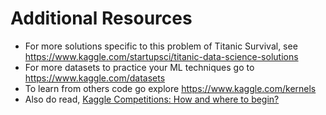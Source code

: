 # Additional Resources

* For more solutions specific to this problem of Titanic Survival, see https://www.kaggle.com/startupsci/titanic-data-science-solutions
* For more datasets to practice your ML techniques go to https://www.kaggle.com/datasets
* To learn from others code go explore https://www.kaggle.com/kernels
* Also do read, [Kaggle Competitions: How and where to begin?](https://www.analyticsvidhya.com/blog/2015/06/start-journey-kaggle/)

